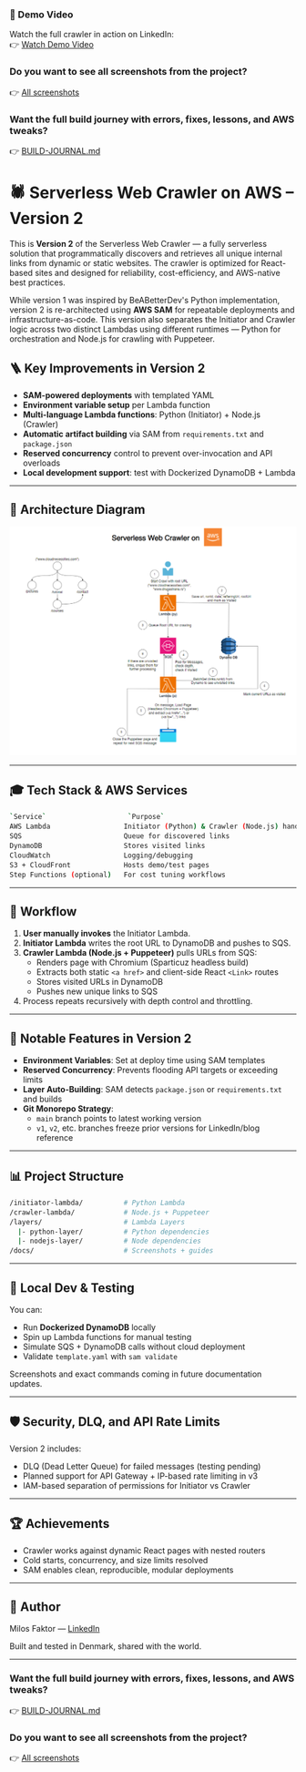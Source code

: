 ### 🎥 Demo Video
Watch the full crawler in action on LinkedIn:  
👉 [Watch Demo Video](https://www.linkedin.com/embed/feed/update/urn:li:ugcPost:7350978672381616128?collapsed=1)

### Do you want to see all screenshots from the project?  
👉 [All screenshots](docs/screenshots/)

### Want the full build journey with errors, fixes, lessons, and AWS tweaks?  
👉 [BUILD-JOURNAL.md](docs/BUILD-JOURNAL.md)

# 🕷️ Serverless Web Crawler on AWS – Version 2

This is **Version 2** of the Serverless Web Crawler — a fully serverless solution that programmatically discovers and retrieves all unique internal links from dynamic or static websites. The crawler is optimized for React-based sites and designed for reliability, cost-efficiency, and AWS-native best practices.

While version 1 was inspired by BeABetterDev's Python implementation, version 2 is re-architected using **AWS SAM** for repeatable deployments and infrastructure-as-code. This version also separates the Initiator and Crawler logic across two distinct Lambdas using different runtimes — Python for orchestration and Node.js for crawling with Puppeteer.

## 🪜 Key Improvements in Version 2
- **SAM-powered deployments** with templated YAML
- **Environment variable setup** per Lambda function
- **Multi-language Lambda functions**: Python (Initiator) + Node.js (Crawler)
- **Automatic artifact building** via SAM from `requirements.txt` and `package.json`
- **Reserved concurrency** control to prevent over-invocation and API overloads
- **Local development support**: test with Dockerized DynamoDB + Lambda

---

## 🧠 Architecture Diagram
<img src="docs/screenshots/0-diagram.png" width="750">

---

## 🎓 Tech Stack & AWS Services
```bash
`Service`                    `Purpose`
AWS Lambda                  Initiator (Python) & Crawler (Node.js) handlers
SQS                         Queue for discovered links
DynamoDB                    Stores visited links
CloudWatch                  Logging/debugging
S3 + CloudFront             Hosts demo/test pages
Step Functions (optional)   For cost tuning workflows
```

---

## 🔄 Workflow
1. **User manually invokes** the Initiator Lambda.
2. **Initiator Lambda** writes the root URL to DynamoDB and pushes to SQS.
3. **Crawler Lambda (Node.js + Puppeteer)** pulls URLs from SQS:
   - Renders page with Chromium (Sparticuz headless build)
   - Extracts both static `<a href>` and client-side React `<Link>` routes
   - Stores visited URLs in DynamoDB
   - Pushes new unique links to SQS
4. Process repeats recursively with depth control and throttling.

---

## 🚀 Notable Features in Version 2
- **Environment Variables**: Set at deploy time using SAM templates
- **Reserved Concurrency**: Prevents flooding API targets or exceeding limits
- **Layer Auto-Building**: SAM detects `package.json` or `requirements.txt` and builds
- **Git Monorepo Strategy**:
   - `main` branch points to latest working version
   - `v1`, `v2`, etc. branches freeze prior versions for LinkedIn/blog reference

---

## 📊 Project Structure
```bash
/initiator-lambda/          # Python Lambda
/crawler-lambda/            # Node.js + Puppeteer
/layers/                    # Lambda Layers
  |- python-layer/          # Python dependencies
  |- nodejs-layer/          # Node dependencies
/docs/                      # Screenshots + guides
```

---

## 🔧 Local Dev & Testing
You can:
- Run **Dockerized DynamoDB** locally
- Spin up Lambda functions for manual testing
- Simulate SQS + DynamoDB calls without cloud deployment
- Validate `template.yaml` with `sam validate`

Screenshots and exact commands coming in future documentation updates.

---

## 🛡️ Security, DLQ, and API Rate Limits
Version 2 includes:
- DLQ (Dead Letter Queue) for failed messages (testing pending)
- Planned support for API Gateway + IP-based rate limiting in v3
- IAM-based separation of permissions for Initiator vs Crawler

---

## 🏆 Achievements
- Crawler works against dynamic React pages with nested routers
- Cold starts, concurrency, and size limits resolved
- SAM enables clean, reproducible, modular deployments

---

## 👤 Author
Milos Faktor — [LinkedIn](https://www.linkedin.com/in/milos-faktor-78b429255/)

Built and tested in Denmark, shared with the world.

---

### Want the full build journey with errors, fixes, lessons, and AWS tweaks?  
👉 [BUILD-JOURNAL.md](docs/BUILD-JOURNAL.md)

### Do you want to see all screenshots from the project?  
👉 [All screenshots](docs/screenshots/)
